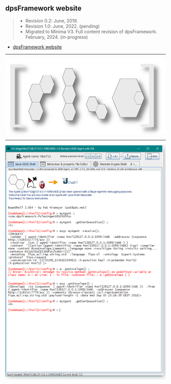 ## dpsFramework website

> - Revision 0.2: June, 2019.
> - Revision 1.0: June, 2022. (pending)
> - Migrated to Minima V3. Full content revision of dpsFramework.  February, 2024. (in-progress)

 
-  [dpsFramework website](https://dpsframework.org)


--- 

![dpsFramework (Java) Problem-Solver JADE Agent](assets/imgs/logo-dpsFW-sombras.png)<br>

---

![dpsFramework (Java) Problem-Solver JADE Agent example](/assets/imgs/psMonitorAgent00.png)<br>
